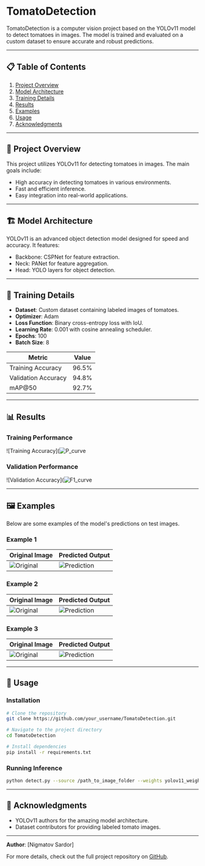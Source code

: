 # TomatoDetection

TomatoDetection is a computer vision project based on the YOLOv11 model to detect tomatoes in images. The model is trained and evaluated on a custom dataset to ensure accurate and robust predictions.

---

## 📋 Table of Contents
1. [Project Overview](#project-overview)
2. [Model Architecture](#model-architecture)
3. [Training Details](#training-details)
4. [Results](#results)
5. [Examples](#examples)
6. [Usage](#usage)
7. [Acknowledgments](#acknowledgments)

---

## 🌟 Project Overview

This project utilizes YOLOv11 for detecting tomatoes in images. The main goals include:
- High accuracy in detecting tomatoes in various environments.
- Fast and efficient inference.
- Easy integration into real-world applications.

---

## 🏗 Model Architecture

YOLOv11 is an advanced object detection model designed for speed and accuracy. It features:
- Backbone: CSPNet for feature extraction.
- Neck: PANet for feature aggregation.
- Head: YOLO layers for object detection.

---

## 🔧 Training Details

- **Dataset**: Custom dataset containing labeled images of tomatoes.
- **Optimizer**: Adam
- **Loss Function**: Binary cross-entropy loss with IoU.
- **Learning Rate**: 0.001 with cosine annealing scheduler.
- **Epochs**: 100
- **Batch Size**: 8

| Metric           | Value       |
|------------------|-------------|
| Training Accuracy| 96.5%       |
| Validation Accuracy| 94.8%     |
| mAP@50           | 92.7%       |

---

## 📊 Results

### Training Performance

![Training Accuracy](![P_curve](https://github.com/user-attachments/assets/0401308a-432f-47e3-8278-5c98067f756f)


### Validation Performance

![Validation Accuracy](![F1_curve](https://github.com/user-attachments/assets/dac63c8f-9cfc-4412-bc78-f4608cc9ae03)


---

## 🖼 Examples

Below are some examples of the model's predictions on test images.

### Example 1
| Original Image            | Predicted Output        |
|---------------------------|-------------------------|
| ![Original](path_to_original_image1.png) | ![Prediction](path_to_predicted_image1.png) |

### Example 2
| Original Image            | Predicted Output        |
|---------------------------|-------------------------|
| ![Original](path_to_original_image2.png) | ![Prediction](path_to_predicted_image2.png) |

### Example 3
| Original Image            | Predicted Output        |
|---------------------------|-------------------------|
| ![Original](path_to_original_image3.png) | ![Prediction](path_to_predicted_image3.png) |

---

## 🚀 Usage

### Installation

```bash
# Clone the repository
git clone https://github.com/your_username/TomatoDetection.git

# Navigate to the project directory
cd TomatoDetection

# Install dependencies
pip install -r requirements.txt
```

### Running Inference

```bash
python detect.py --source /path_to_image_folder --weights yolov11_weights.pth
```

---

## 🤝 Acknowledgments

- YOLOv11 authors for the amazing model architecture.
- Dataset contributors for providing labeled tomato images.

---

**Author**: [Nigmatov Sardor]

For more details, check out the full project repository on [GitHub](https://github.com/your_username/TomatoDetection).
